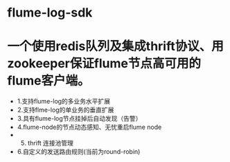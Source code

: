 flume-log-sdk
=============
一个使用redis队列及集成thrift协议、用zookeeper保证flume节点高可用的flume客户端。
=============
* 1.支持flume-log的多业务水平扩展
* 2.支持flme-log的单业务的垂直扩展
* 3.具有flume-log节点挂掉后自动发现（告警）
* 4.flume-node的节点动态感知、无忧重启flume node
* 5. thrift 连接池管理
* 6.自定义的发送路由规则(当前为round-robin)




